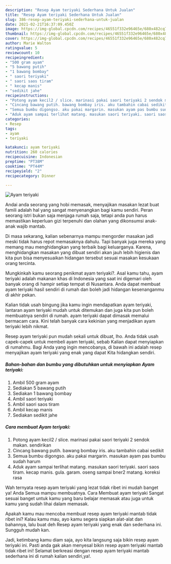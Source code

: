 ```yaml
---
description: "Resep Ayam teriyaki Sederhana Untuk Jualan"
title: "Resep Ayam teriyaki Sederhana Untuk Jualan"
slug: 386-resep-ayam-teriyaki-sederhana-untuk-jualan
date: 2021-02-21T16:37:09.450Z
image: https://img-global.cpcdn.com/recipes/46551f332e96465e/680x482cq70/ayam-teriyaki-foto-resep-utama.jpg
thumbnail: https://img-global.cpcdn.com/recipes/46551f332e96465e/680x482cq70/ayam-teriyaki-foto-resep-utama.jpg
cover: https://img-global.cpcdn.com/recipes/46551f332e96465e/680x482cq70/ayam-teriyaki-foto-resep-utama.jpg
author: Marie Walton
ratingvalue: 5
reviewcount: 10
recipeingredient:
- "500 gram ayam"
- "5 bawang putih"
- "1 bawang bombay"
- " saori teriyaki"
- " saori saos tiram"
- " kecap manis"
- "sedikit jahe"
recipeinstructions:
- "Potong ayam kecil2 / slice. marinasi pakai saori teriyaki 2 sendok makan. sendirikan"
- "Cincang bawang putih. bawang bombay iris. aku tambahin cabai sedikit"
- "Semua bumbu digongso. aku pakai margarin. masukan ayam pas bumbu sudah harum"
- "Aduk ayam sampai terlihat matang. masukan saori teriyaki. saori saos tiram. kecap manis. gula. garam. oseng sampai bner2 matang. koreksi rasa"
categories:
- Resep
tags:
- ayam
- teriyaki

katakunci: ayam teriyaki 
nutrition: 260 calories
recipecuisine: Indonesian
preptime: "PT38M"
cooktime: "PT44M"
recipeyield: "2"
recipecategory: Dinner

---
```



![Ayam teriyaki](https://img-global.cpcdn.com/recipes/46551f332e96465e/680x482cq70/ayam-teriyaki-foto-resep-utama.jpg)

Andai anda seorang yang hobi memasak, menyajikan masakan lezat buat famili adalah hal yang sangat menyenangkan bagi kamu sendiri. Peran seorang istri bukan saja menjaga rumah saja, tetapi anda pun harus memastikan keperluan gizi terpenuhi dan olahan yang dikonsumsi anak-anak wajib mantab.

Di masa  sekarang, kalian sebenarnya mampu mengorder masakan jadi meski tidak harus repot memasaknya dahulu. Tapi banyak juga mereka yang memang mau menghidangkan yang terbaik bagi keluarganya. Karena, menghidangkan masakan yang dibuat sendiri akan jauh lebih higienis dan kita pun bisa menyesuaikan hidangan tersebut sesuai masakan kesukaan orang tercinta. 



Mungkinkah kamu seorang penikmat ayam teriyaki?. Asal kamu tahu, ayam teriyaki adalah makanan khas di Indonesia yang saat ini digemari oleh banyak orang di hampir setiap tempat di Nusantara. Anda dapat membuat ayam teriyaki hasil sendiri di rumah dan boleh jadi hidangan kesenanganmu di akhir pekan.

Kalian tidak usah bingung jika kamu ingin mendapatkan ayam teriyaki, lantaran ayam teriyaki mudah untuk ditemukan dan juga kita pun boleh membuatnya sendiri di rumah. ayam teriyaki dapat dimasak memalui bermacam cara. Kini telah banyak cara kekinian yang menjadikan ayam teriyaki lebih nikmat.

Resep ayam teriyaki pun mudah sekali untuk dibuat, lho. Anda tidak usah capek-capek untuk membeli ayam teriyaki, sebab Kalian dapat menyiapkan di rumahmu. Bagi Anda yang ingin mencobanya, di bawah ini adalah resep menyajikan ayam teriyaki yang enak yang dapat Kita hidangkan sendiri.

<!--inarticleads1-->

##### Bahan-bahan dan bumbu yang dibutuhkan untuk menyiapkan Ayam teriyaki:

1. Ambil 500 gram ayam
1. Sediakan 5 bawang putih
1. Sediakan 1 bawang bombay
1. Ambil  saori teriyaki
1. Ambil  saori saos tiram
1. Ambil  kecap manis
1. Sediakan sedikit jahe




<!--inarticleads2-->

##### Cara membuat Ayam teriyaki:

1. Potong ayam kecil2 / slice. marinasi pakai saori teriyaki 2 sendok makan. sendirikan
1. Cincang bawang putih. bawang bombay iris. aku tambahin cabai sedikit
1. Semua bumbu digongso. aku pakai margarin. masukan ayam pas bumbu sudah harum
1. Aduk ayam sampai terlihat matang. masukan saori teriyaki. saori saos tiram. kecap manis. gula. garam. oseng sampai bner2 matang. koreksi rasa




Wah ternyata resep ayam teriyaki yang lezat tidak ribet ini mudah banget ya! Anda Semua mampu membuatnya. Cara Membuat ayam teriyaki Sangat sesuai banget untuk kamu yang baru belajar memasak atau juga untuk kamu yang sudah lihai dalam memasak.

Apakah kamu mau mencoba membuat resep ayam teriyaki mantab tidak ribet ini? Kalau kamu mau, ayo kamu segera siapkan alat-alat dan bahannya, lalu buat deh Resep ayam teriyaki yang enak dan sederhana ini. Sungguh mudah kan. 

Jadi, ketimbang kamu diam saja, ayo kita langsung saja bikin resep ayam teriyaki ini. Pasti anda gak akan menyesal bikin resep ayam teriyaki mantab tidak ribet ini! Selamat berkreasi dengan resep ayam teriyaki mantab sederhana ini di rumah kalian sendiri,ya!.


